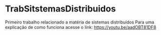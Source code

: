 # TrabSitstemasDistribuidos
Primeiro trabalho relacionado a matéria de sistemas distribuídos
Para uma explicação de como funciona acesse o link: https://youtu.be/aadOBT81DF8
